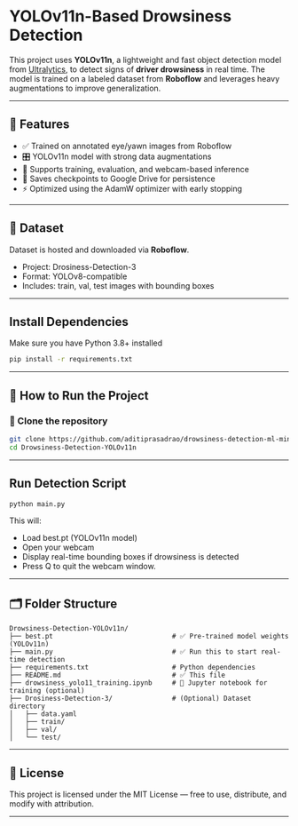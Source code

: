 # YOLOv11n-Based Drowsiness Detection

This project uses **YOLOv11n**, a lightweight and fast object detection model from [Ultralytics](https://github.com/ultralytics/ultralytics), to detect signs of **driver drowsiness** in real time. The model is trained on a labeled dataset from **Roboflow** and leverages heavy augmentations to improve generalization.

---

## 🚀 Features

- ✅ Trained on annotated eye/yawn images from Roboflow
- 🎛 YOLOv11n model with strong data augmentations
- 🧪 Supports training, evaluation, and webcam-based inference
- 💾 Saves checkpoints to Google Drive for persistence
- ⚡ Optimized using the AdamW optimizer with early stopping

---

## 🧠 Dataset

Dataset is hosted and downloaded via **Roboflow**.
- Project: Drosiness-Detection-3
- Format: YOLOv8-compatible
- Includes: train, val, test images with bounding boxes

---

## Install Dependencies

Make sure you have Python 3.8+ installed

```bash
pip install -r requirements.txt
```

---

## 🚀 How to Run the Project

### 🔧 Clone the repository

```bash
git clone https://github.com/aditiprasadrao/drowsiness-detection-ml-miniproject.git
cd Drowsiness-Detection-YOLOv11n
```

---

## Run Detection Script

```bash
python main.py
```

This will:
- Load best.pt (YOLOv11n model)
- Open your webcam
- Display real-time bounding boxes if drowsiness is detected
- Press Q to quit the webcam window.

---

## 🗂 Folder Structure

```
Drowsiness-Detection-YOLOv11n/
├── best.pt                              # ✅ Pre-trained model weights (YOLOv11n)
├── main.py                              # ✅ Run this to start real-time detection
├── requirements.txt                     # Python dependencies
├── README.md                            # ✅ This file
├── drowsiness_yolo11_training.ipynb     # 🧪 Jupyter notebook for training (optional)
├── Drosiness-Detection-3/               # (Optional) Dataset directory
│   ├── data.yaml
│   ├── train/
│   ├── val/
│   └── test/
```

---

## 📜 License

This project is licensed under the MIT License — free to use, distribute, and modify with attribution.

---